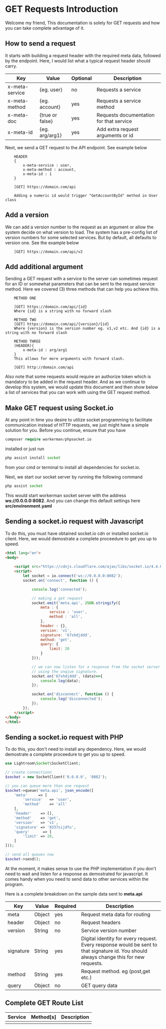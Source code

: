 # GET Requests Introduction
Welcome my friend, This documentation is solely for GET requests and how you can take complete advantage of it.

## How to send a request
It starts with building a request header with the required meta data, followed by the endpoint. Here, I would list what a typical request header should carry.

| Key | Value | Optional | Description |
|-----------|--------| ------ | ---- |
| x-meta-service | {eg. user} | no | Requests a service |
| x-meta-method | {eg. account} | yes | Requests a service method |
| x-meta-doc | {true or false} | yes | Requests documentation for that service |
| x-meta-id | {eg. arg/arg1} | yes | Add extra request arguments or id

Next, we send a GET request to the API endpoint. See example below

```text
    HEADER 
    {
        x-meta-service : user,
        x-meta-method : account,
        x-meta-id : 1
    }

    [GET] https://domain.com/api

    Adding a numeric id would trigger "GetAccountById" method in User class
``` 

## Add a version
We can add a version number to the request as an argument or allow the system decide on what version to load. The system has a pre-config list of version numbers for some selected services. But by default, all defaults to version one. See the example below

```text
    [GET] https://domain.com/api/v2
```

## Add additional argument
Sending a GET request with a service to the server can sometimes request for an ID or somewhat parameters that can be sent to the request service method. Here we covered (3) three methods that can help you achieve this.

```text
    METHOD ONE

    [GET] https://domain.com/api/{id}
    Where {id} is a string with no forward slash

    METHOD TWO
    [GET] https://domain.com/api/{version}/{id}
    Where {version} is the version number eg. v1,v2 etc. And {id} is a string with no forward slash

    METHOD THREE
    (HEADER){
        x-meta-id : arg/arg1
    }
    This allows for more arguments with forward slash.

    [GET] http://domain.com/api
```
 Also note that some requests would require an authorize token which is mandatory to be added in the request header. And as we continue to develop this system, we would update this document and then show below a list of services that you can work with using the GET request method.

## Make GET request using Socket.io
At any point in time you desire to utilize socket programming to facilitate communication instead of HTTP requests, we just might have a simple solution for you. Before you continue, ensure that you have 
```php 
composer require workerman/phpsocket.io
``` 
installed or just run 
```php 
php assist install socket
``` 
from your cmd or terminal to install all dependencies for socket.io.

Next, we start our socket server by running the following command
```php
php assist socket
```
This would start workerman socket server with the address **ws://0.0.0.0:8082**. And you can change this default settings here **src/environment.yaml**

## Sending a socket.io request with Javascript
To do this, you must have obtained socket.io cdn or installed socket.io client. Here, we would demostrate a complete proceedure to get you up to speed.

```html
<html lang="en">
<body>
    
    <script src="https://cdnjs.cloudflare.com/ajax/libs/socket.io/4.4.0/socket.io.min.js"></script>
    <script>
        let socket = io.connect('ws://0.0.0.0:8082');
        socket.on('connect', function () {

            console.log('connected');

            // making a get request
            socket.emit('meta.api', JSON.stringify({
                meta : {
                    service : 'user',
                    method : 'all',
                },
                header : {},
                version: 'v1',
                signature: '67shdjddd',
                method: 'get',
                query: {
                    limit: 20
                }   
            }));

            // we can now listen for a response from the socket server 
            // using the unqiue signature.
            socket.on('67shdjddd', (data)=>{
                console.log(data);
            });

            socket.on('disconnect', function () {
                console.log('disconnected');
            });
        });
    </script>
</body>
</html>
```

## Sending a socket.io request with PHP
To do this, you don't need to install any dependency. Here, we would demostrate a complete proceedure to get you up to speed.

```php
use Lightroom\Socket\SocketClient;

// create connectionn
$socket = new SocketClient('0.0.0.0', '8082');

// you can queue more than one request
$socket->queue('meta.api', json_encode([
    'meta'     => [
        'service'   => 'user',
        'method'    => 'all'
    ],
    'header'    => [],
    'method'    => 'get',
    'version'   => 'v1',
    'signature' => '8337sijdfu',
    'query'      => [
        'limit' => 20,
    ]
]));

// send all queues now
$socket->send();
```
At the moment, it makes sense to use the PHP implementation if you don't need to wait and listen for a response as demostrated for javascript. It comes handy when you need to send data to other services within the program.

Here is a complete breakdown on the sample data sent to **meta.api**

| Key | Value | Required | Description |
|-----|-------|-------------|-----------|
| meta | Object | yes | Request meta data for routing |
| header | Object | no | Request headers |
| version | String | no | Service version number |
| signature | String | yes | Digital identity for every request. Every response would be sent to that signature id. You should always change this for new requests. |
| method | String | yes | Request method. eg (post,get etc.) |
| query | Object | no | GET query data |


## Complete GET Route List

| Service | Method[s] | Description |
|--------|------------|------------|
| | | |